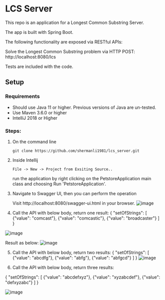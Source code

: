 # LCS Server

This repo is an application for a Longest Common Substring Server. 

The app is built with Spring Boot. 

The following functionality are exposed via RESTful APIs:

Solve the Longest Common Substring problem via HTTP POST: http://localhost:8080/lcs

Tests are included with the code.

## Setup
### Requirements
* Should use Java 11 or higher. Previous versions of Java are un-tested.
* Use Maven 3.6.0 or higher
* IntelliJ 2018 or Higher

### Steps:
1) On the command line
    ```
    git clone https://github.com/shermanli1981/lcs_server.git
    ```
 2) Inside Intellij
     ```
    File -> New -> Project from Exsiting Source..
    ```
    run the application by right clicking on the PetstoreApplication main class and choosing Run 'PetstoreApplication'.
    
3) Navigate to Swagger UI, then you can perform the operation

    Visit http://localhost:8080/swagger-ui.html in your browser.
![image](https://user-images.githubusercontent.com/104450517/165347258-611cedc3-3ffa-4868-8801-3ebdc9459831.png)

4) Call the API with below body, return one result:
{
  "setOfStrings": [
    {"value": "comcast"},
    {"value": "comcastic"},
    {"value": "broadcaster"}
  ]
}


![image](https://user-images.githubusercontent.com/104450517/165348114-ab6e11d3-4c16-4471-bd48-7a32238d496b.png)

Result as below:
![image](https://user-images.githubusercontent.com/104450517/165348437-88944c1b-1f03-42b3-b7ac-282c146db442.png)

5) Call the API with below body, return two results:
{
  "setOfStrings": [
    {"value": "abcdfg"},
    {"value": "abfg"},
    {"value": "abfgcd"}
  ]
}
![image](https://user-images.githubusercontent.com/104450517/165348667-cb49002b-0159-421f-9330-5328cb5df950.png)

6) Call the API with below body, return three results:

{
  "setOfStrings": [
    {"value": "abcdefxyz"},
    {"value": "xyzabcdef"},
    {"value": "defxyzabc"}
  ]
}

![image](https://user-images.githubusercontent.com/104450517/165348980-e561a9a5-b6e5-44c7-9605-1d19fd0d25e6.png)


